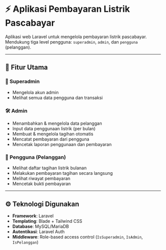 # ⚡ Aplikasi Pembayaran Listrik Pascabayar

Aplikasi web Laravel untuk mengelola pembayaran listrik pascabayar. Mendukung tiga level pengguna: `superadmin`, `admin`, dan `pengguna` (pelanggan).

---

## 🧩 Fitur Utama

### 👑 Superadmin
- Mengelola akun admin
- Melihat semua data pengguna dan transaksi

### 🛠️ Admin
- Menambahkan & mengelola data pelanggan
- Input data penggunaan listrik (per bulan)
- Membuat & mengelola tagihan otomatis
- Mencatat pembayaran dari pengguna
- Mencetak laporan penggunaan dan pembayaran

### 👤 Pengguna (Pelanggan)
- Melihat daftar tagihan listrik bulanan
- Melakukan pembayaran tagihan secara langsung
- Melihat riwayat pembayaran
- Mencetak bukti pembayaran

---

## ⚙️ Teknologi Digunakan

- **Framework**: Laravel
- **Templating**: Blade + Tailwind CSS
- **Database**: MySQL/MariaDB
- **Autentikasi**: Laravel Auth
- **Middleware**: Role-based access control (`IsSuperadmin`, `IsAdmin`, `IsPelanggan`)

